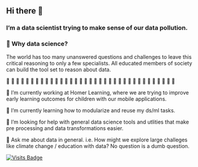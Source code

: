 ## Hi there 👋
### I’m a data scientist trying to make sense of our data pollution.

###  :key: Why data science?
The world has too many unanswered questions and challenges to leave this critical reasoning to only a few specialists. All educated members of society can build the tool set to reason about data.

🌊 🌊 🌊 🌊 🌊 🌊 🌊 🌊 🌊 🌊 🌊 🌊 🌊 🌊 🌊 🌊 🌊 🌊 🌊 🌊 🌊 🌊 🌊 🌊 🌊 🌊 🌊 🌊 🌊 🌊 🌊 🌊 🌊 🌊 🌊

🔭 I’m currently working at Homer Learning, where we are trying to improve early learning outcomes for children with our mobile applications.

🌱 I’m currently learning how to modularize and reuse my ds/ml tasks.

🤔 I’m looking for help with general data science tools and utlities that make pre processing and data transformations easier.

💬 Ask me about data in general. i.e. How might we explore large challeges like climate change / education with data? No question is a dumb question.

[![Visits Badge](https://badges.pufler.dev/visits/austenmyers/austenmyers)](https://badges.pufler.dev)
<!--
**austenmyers/austenmyers** is a ✨ _special_ ✨ repository because its `README.md` (this file) appears on your GitHub profile.

For emoji: https://www.webfx.com/tools/emoji-cheat-sheet/

Here are some ideas to get you started:

- 🔭 I’m currently working on ...
- 🌱 I’m currently learning ...
- 👯 I’m looking to collaborate on ...
- 🤔 I’m looking for help with ...
- 💬 Ask me about ...
- 📫 How to reach me: ...
- 😄 Pronouns: ...
- ⚡ Fun fact: ...
-->
